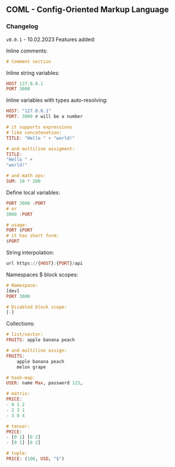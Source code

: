## COML - Config-Oriented Markup Language

### Changelog

`v0.0.1` - 10.02.2023
Features added:

Inline comments:

```hs
# Comment section
```

Inline string variables:

```hs
HOST 127.0.0.1
PORT 3000
```

Inline variables with types auto-resolving:

```hs
HOST: "127.0.0.1"
PORT: 3000 # will be a number

# it supports expressions
# like concatenation:
TITLE: "Hello " + "world!"

# and multiline assigment:
TITLE:
"Hello " +
"world!"

# and math ops:
SUM: 10 * 200
```

Define local variables:

```hs
PORT 3000 :PORT
# or
3000 :PORT

# usage:
PORT $PORT
# it has short form:
$PORT
```

String interpolation:

```hs
url https://{HOST}:{PORT}/api
```

Namespaces $ block scopes:

```hs
# Namespace:
[dev]
PORT 3000

# Disabled block scope:
[-]
```

Collections:

```hs
# list/vector:
FRUITS: apple banana peach

# and multiline assign:
FRUITS:
    apple banana peach
    melon grape

# hash-map:
USER: name Max, password 123,

# matrix:
PRICE:
- 0 1 2
- 2 3 1
- 3 0 4

# tensor:
PRICE:
- [0 1] [0 2]
- [0 1] [0 2]

# tuple:
PRICE: (100, USD, "$")

```
